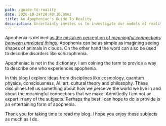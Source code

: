 ```yaml
---
path: /guide-to-reality
date: 2020-10-24T20:40:10.950Z
title: An Apopheniac's Guide To Reality
description: Uncertainty invites us to investigate our models of reality
---
```

Apophenia is defined [as the mistaken perception of *meaningful connections between unrelated things*.](https://en.wikipedia.org/wiki/Apophenia) Apophenia can be as simple as imagining seeing shapes of animals in clouds. On the other hand the word can also be used to describe disorders like schizophrenia.

Apopheniac is not in the dictionary. I am coining the term to provide a way to describe one who experiences apophenia.

In this blog I explore ideas from disciplines like cosmology, quantum physics, consciousness, AI, art, cultural theory and philosophy. These disciplines tell us something about how we perceive the world we live in and about the meaningful connections that we make. Admittedly I am not an expert in any of the subjects. Perhaps the best I can hope to do is provide is an entertaining form of apophenia. 

Thank you for taking time to read my blog. I hope you enjoy these subjects as much as I do.